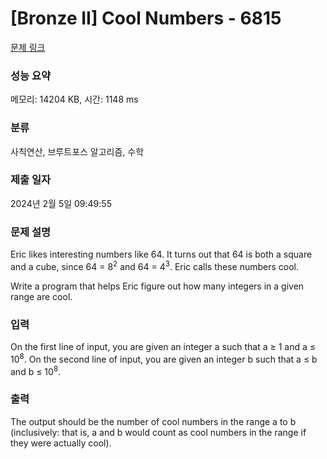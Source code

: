# [Bronze II] Cool Numbers - 6815 

[문제 링크](https://www.acmicpc.net/problem/6815) 

### 성능 요약

메모리: 14204 KB, 시간: 1148 ms

### 분류

사칙연산, 브루트포스 알고리즘, 수학

### 제출 일자

2024년 2월 5일 09:49:55

### 문제 설명

<p>Eric likes interesting numbers like 64. It turns out that 64 is both a square and a cube, since 64 = 8<sup>2</sup> and 64 = 4<sup>3</sup>. Eric calls these numbers cool.</p>

<p>Write a program that helps Eric figure out how many integers in a given range are cool.</p>

### 입력 

 <p>On the first line of input, you are given an integer a such that a ≥ 1 and a ≤ 10<sup>8</sup>. On the second line of input, you are given an integer b such that a ≤ b and b ≤ 10<sup>8</sup>.</p>

### 출력 

 <p>The output should be the number of cool numbers in the range a to b (inclusively: that is, a and b would count as cool numbers in the range if they were actually cool).</p>

